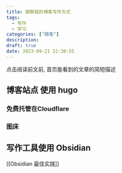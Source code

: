 ```yaml
---
title: 聊聊我的博客写作方式
tags:
  - 写作
  - 学习
categories: ["随笔"]
description: 
draft: true
date: 2023-09-21 22:30:55
---
```

点击阅读前文前, 首页能看到的文章的简短描述
<!-- more -->

## 博客站点  使用 hugo
### 免费托管在Cloudflare
### 图床

## 写作工具使用 Obsidian
[[Obsidian 最佳实践]]
